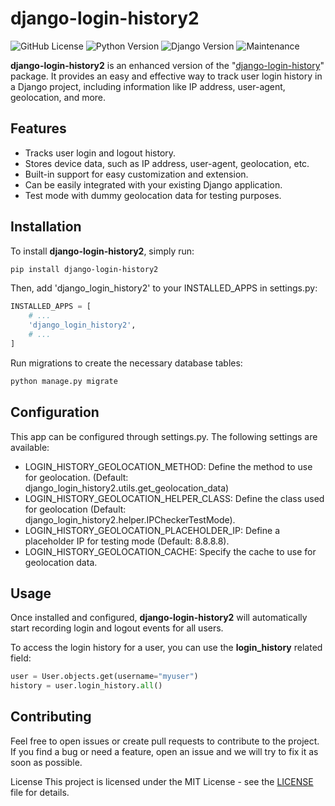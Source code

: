 # django-login-history2

![GitHub License](https://img.shields.io/github/license/riquedev/django-login-history2)
![Python Version](https://img.shields.io/badge/python-3.8%2B-blue)
![Django Version](https://img.shields.io/badge/django-3.2%2B-green)
![Maintenance](https://img.shields.io/maintenance/yes/2025)

**django-login-history2** is an enhanced version of the "[django-login-history](https://github.com/Dolidodzik/django-login-history)" package. It provides an easy and effective way to track user login history in a Django project, including information like IP address, user-agent, geolocation, and more.

## Features

- Tracks user login and logout history.
- Stores device data, such as IP address, user-agent, geolocation, etc.
- Built-in support for easy customization and extension.
- Can be easily integrated with your existing Django application.
- Test mode with dummy geolocation data for testing purposes.

## Installation

To install **django-login-history2**, simply run:

```bash
pip install django-login-history2
```

Then, add 'django_login_history2' to your INSTALLED_APPS in settings.py:

```python
INSTALLED_APPS = [
    # ...
    'django_login_history2',
    # ...
]
```
Run migrations to create the necessary database tables:
```bash
python manage.py migrate
```

## Configuration
This app can be configured through settings.py. The following settings are available:

- LOGIN_HISTORY_GEOLOCATION_METHOD: Define the method to use for geolocation. (Default: django_login_history2.utils.get_geolocation_data)
- LOGIN_HISTORY_GEOLOCATION_HELPER_CLASS: Define the class used for geolocation (Default: django_login_history2.helper.IPCheckerTestMode).
- LOGIN_HISTORY_GEOLOCATION_PLACEHOLDER_IP: Define a placeholder IP for testing mode (Default: 8.8.8.8).
- LOGIN_HISTORY_GEOLOCATION_CACHE: Specify the cache to use for geolocation data.

## Usage
Once installed and configured, __django-login-history2__ will automatically start recording login and logout events for all users.

To access the login history for a user, you can use the __login_history__ related field:

```python
user = User.objects.get(username="myuser")
history = user.login_history.all()
```

## Contributing
Feel free to open issues or create pull requests to contribute to the project. If you find a bug or need a feature, open an issue and we will try to fix it as soon as possible.

License
This project is licensed under the MIT License - see the [LICENSE](./LICENSE) file for details.
